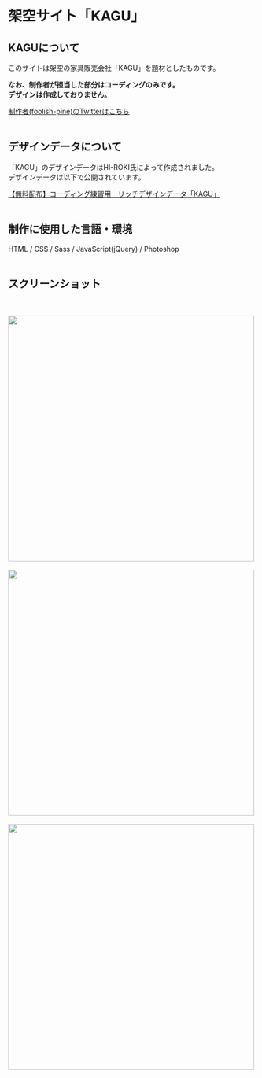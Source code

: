 # 架空サイト「KAGU」

## KAGUについて
このサイトは架空の家具販売会社「KAGU」を題材としたものです。<br>

**なお、制作者が担当した部分はコーディングのみです。<br>
デザインは作成しておりません。**

[制作者(foolish-pine)のTwitterはこちら](https://twitter.com/foolish_pine)
<br>
<br>

## デザインデータについて
「KAGU」のデザインデータはHI-ROKI氏によって作成されました。<br>
デザインデータは以下で公開されています。<br>

[【無料配布】コーディング練習用　リッチデザインデータ「KAGU」](https://note.com/hi_roki/n/nb0c5f24f9107)
<br>
<br>

## 制作に使用した言語・環境
HTML / CSS / Sass / JavaScript(jQuery) / Photoshop
<br>
<br>

## スクリーンショット
<br>
<br>
<img src="https://github.com/foolish-pine/KAGU/blob/master/image/KAGU_pc.png?raw=true" width=500px>
<br>
<br>
<img src="https://github.com/foolish-pine/KAGU/blob/master/image/KAGU_tab.png?raw=true" width=500px>
<br>
<br>
<img src="https://github.com/foolish-pine/KAGU/blob/master/image/KAGU_sp.png?raw=true" width=500px>

